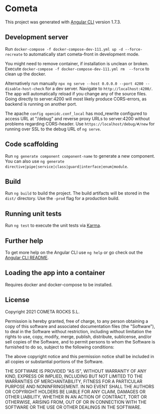 # Cometa

This project was generated with [Angular CLI](https://github.com/angular/angular-cli) version 1.7.3.

## Development server

Run `docker-compose -f docker-compose-dev-111.yml up -d --force-recreate` to automatically start cometa-front in development mode.

You might need to remove container, if installation is unclean or broken. Execute `docker-compose -f docker-compose-dev-111.yml rm  --force` to clean up the docker.

Alternatively run manually `npx ng serve --host 0.0.0.0 --port 4200 --disable-host-check` for a dev server. Navigate to `http://localhost:4200/`. The app will automatically reload if you change any of the source files. Going directly to server:4200 will most likely produce CORS-errors, as backend is running on another port.

The apache `config openidc.conf_local` has mod_rewrite configured to access URL at "/debug" and reverse proxy URLs to server:4200 without problems regarding CORS-header. Use `https://localhost/debug/#/new` for running over SSL to the debug URL of `ng serve`.

## Code scaffolding

Run `ng generate component component-name` to generate a new component. You can also use `ng generate directive|pipe|service|class|guard|interface|enum|module`.

## Build

Run `ng build` to build the project. The build artifacts will be stored in the `dist/` directory. Use the `-prod` flag for a production build.

## Running unit tests

Run `ng test` to execute the unit tests via [Karma](https://karma-runner.github.io).

## Further help

To get more help on the Angular CLI use `ng help` or go check out the [Angular CLI README](https://github.com/angular/angular-cli/blob/master/README.md).

## Loading the app into a container

Requires docker and docker-compose to be installed.

## License

Copyright 2021 COMETA ROCKS S.L.

Permission is hereby granted, free of charge, to any person obtaining a copy of this software and associated documentation files (the "Software"), to deal in the Software without restriction, including without limitation the rights to use, copy, modify, merge, publish, distribute, sublicense, and/or sell copies of the Software, and to permit persons to whom the Software is furnished to do so, subject to the following conditions:

The above copyright notice and this permission notice shall be included in all copies or substantial portions of the Software.

THE SOFTWARE IS PROVIDED "AS IS", WITHOUT WARRANTY OF ANY KIND, EXPRESS OR IMPLIED, INCLUDING BUT NOT LIMITED TO THE WARRANTIES OF MERCHANTABILITY, FITNESS FOR A PARTICULAR PURPOSE AND NONINFRINGEMENT. IN NO EVENT SHALL THE AUTHORS OR COPYRIGHT HOLDERS BE LIABLE FOR ANY CLAIM, DAMAGES OR OTHER LIABILITY, WHETHER IN AN ACTION OF CONTRACT, TORT OR OTHERWISE, ARISING FROM, OUT OF OR IN CONNECTION WITH THE SOFTWARE OR THE USE OR OTHER DEALINGS IN THE SOFTWARE.
